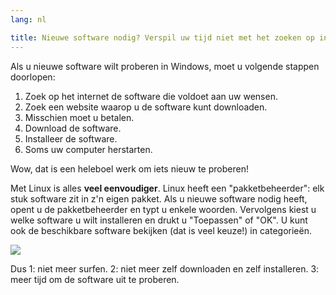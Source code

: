 ```yaml
---
lang: nl

title: Nieuwe software nodig? Verspil uw tijd niet met het zoeken op internet, Linux heeft het voor u.
---
```


Als u nieuwe software wilt proberen in Windows, moet u volgende stappen doorlopen:

<ol>
<li>Zoek op het internet de software die voldoet aan uw wensen.</li>
<li>Zoek een website waarop u de software kunt downloaden.</li>
<li>Misschien moet u betalen.</li>
<li>Download de software.</li>
<li>Installeer de software.</li>
<li>Soms uw computer herstarten.</li>
</ol>

Wow, dat is een heleboel werk om iets nieuw te proberen!

Met Linux is alles <b>veel eenvoudiger</b>. Linux heeft een 
"pakketbeheerder": elk stuk software zit in z'n eigen pakket.
Als u nieuwe software nodig heeft, opent u de pakketbeheerder en
typt u enkele woorden. Vervolgens kiest u welke software u wilt
installeren en drukt u "Toepassen" of "OK". U kunt ook de
beschikbare software bekijken (dat is veel keuze!) in
categorieën.

<img src="Images/synaptic.png" />

Dus 1: niet meer surfen. 2: niet meer zelf downloaden en zelf installeren. 3: meer tijd om de software uit te proberen.





